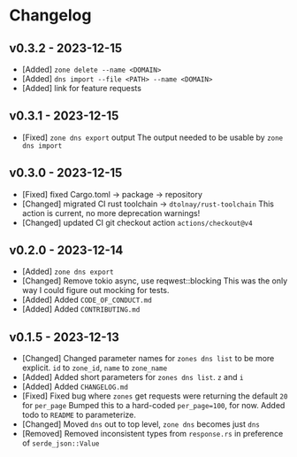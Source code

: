 # Changelog

## v0.3.2 - 2023-12-15

- [Added] `zone delete --name <DOMAIN>`
- [Added] `dns import --file <PATH> --name <DOMAIN>`
- [Added] link for feature requests

## v0.3.1 - 2023-12-15

- [Fixed] `zone dns export` output
  The output needed to be usable by `zone dns import`

## v0.3.0 - 2023-12-15

- [Fixed] fixed Cargo.toml -> package -> repository
- [Changed] migrated CI rust toolchain -> `dtolnay/rust-toolchain`
  This action is current, no more deprecation warnings!
- [Changed] updated CI git checkout action `actions/checkout@v4`

## v0.2.0 - 2023-12-14

- [Added] `zone dns export`
- [Changed] Remove tokio async, use reqwest::blocking
  This was the only way I could figure out mocking for tests.
- [Added] Added `CODE_OF_CONDUCT.md`
- [Added] Added `CONTRIBUTING.md`

## v0.1.5 - 2023-12-13

- [Changed] Changed parameter names for `zones dns list` to be more explicit. `id` to `zone_id`, `name` to `zone_name`
- [Added] Added short parameters for `zones dns list`. `z` and `i`
- [Added] Added `CHANGELOG.md`
- [Fixed] Fixed bug where `zones` get requests were returning the default `20` for `per_page`
  Bumped this to a hard-coded `per_page=100`, for now. Added todo to `README` to parameterize.
- [Changed] Moved `dns` out to top level, `zone dns` becomes just `dns`
- [Removed] Removed inconsistent types from `response.rs` in preference of `serde_json::Value`
